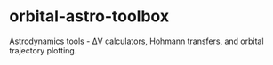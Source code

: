 # orbital-astro-toolbox
Astrodynamics tools - ΔV calculators, Hohmann transfers, and orbital trajectory plotting.
